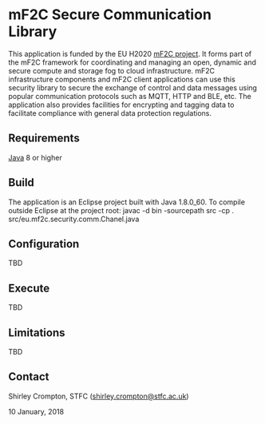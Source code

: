 mF2C Secure Communication Library
=================================

This application is funded by the EU H2020 [mF2C project](http://www.mf2c-project.eu/). It forms part of the mF2C framework for coordinating and managing an open, dynamic and secure compute and storage fog to cloud infrastructure. mF2C infrastructure components 
and mF2C client applications can use this security library to secure the exchange of control and data messages using popular communication protocols such as MQTT, HTTP and BLE, etc.  The application also provides facilities for encrypting and tagging data 
to facilitate compliance with general data protection regulations. 


Requirements
------------
[Java](https://www.java.com/en/) 8 or higher

Build
-----
The application is an Eclipse project built with Java 1.8.0_60.  To compile outside Eclipse at the project root:
   javac -d bin -sourcepath src -cp . src/eu.mf2c.security.comm.Chanel.java

Configuration
-------------
TBD

Execute
-------
TBD

Limitations
-----------
TBD

Contact
--------
Shirley Crompton, STFC (shirley.crompton@stfc.ac.uk)

10 January, 2018
 